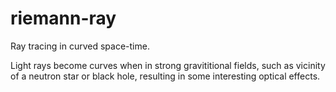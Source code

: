 # riemann-ray
Ray tracing in curved space-time.

Light rays become curves when in strong gravititional fields, such as vicinity of a neutron star or black hole, resulting in some interesting optical effects.